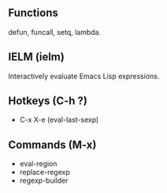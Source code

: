 ## Functions
defun, funcall, setq, lambda.

## IELM (ielm)

Interactively evaluate Emacs Lisp expressions.

## Hotkeys (C-h ?)
* C-x X-e (eval-last-sexp)

## Commands (M-x)

* eval-region
* replace-regexp
* regexp-builder


